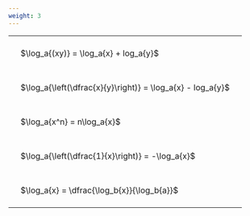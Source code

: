 ```yaml
---
weight: 3
---
```


<style type="text/css">
#T_44990 th.col_heading {
  text-align: left;
  font-size: 1em;
}
#T_44990 td {
  text-align: left;
  font-size: 1em;
  padding: 1.5em;
}
</style>
<table id="T_44990">
  <thead>
  </thead>
  <tbody>
    <tr>
      <td id="T_44990_row0_col0" class="data row0 col0" >$\log_a{(xy)} = \log_a{x} + log_a{y}$</td>
    </tr>
    <tr>
      <td id="T_44990_row1_col0" class="data row1 col0" >$\log_a{\left(\dfrac{x}{y}\right)} = \log_a{x} - log_a{y}$</td>
    </tr>
    <tr>
      <td id="T_44990_row2_col0" class="data row2 col0" >$\log_a{x^n} = n\log_a{x}$</td>
    </tr>
    <tr>
      <td id="T_44990_row3_col0" class="data row3 col0" >$\log_a{\left(\dfrac{1}{x}\right)} = -\log_a{x}$</td>
    </tr>
    <tr>
      <td id="T_44990_row4_col0" class="data row4 col0" >$\log_a{x} = \dfrac{\log_b{x}}{\log_b{a}}$</td>
    </tr>
  </tbody>
</table>
